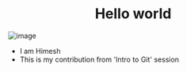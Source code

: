 <h1 align="center"> Hello world </h1>

![image](https://github.com/HimeshHotwani/CodingBonanza/assets/110470619/d17fc580-eef0-4a3f-80ae-798008a84240) 

  - I am Himesh
  - This is my contribution from 'Intro to Git' session
